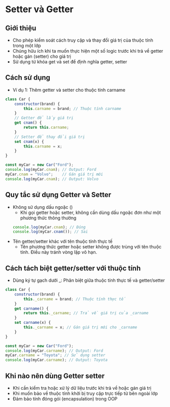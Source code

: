 # Setter và Getter
## Giới thiệu
- Cho phép kiểm soát cách truy cập và thay đổi giá trị của thuộc tính trong một lớp
- Chúng hữu ích khi ta muốn thực hiện một số logic trước khi trả về getter hoặc gán (setter) cho giá trị
- Sử dụng từ khóa get và set để định nghĩa getter, setter

## Cách sử dụng
- Ví dụ 1: Thêm getter và setter cho thuộc tính carname
```js
class Car {
    constructor(brand) {
        this.carname = brand; // Thuộc tính carname
    }
    // Getter để lấy giá trị
    get cnam() {
        return this.carname;
    }
    // Setter để thay đổi giá trị
    set cnam(x) {
        this.carname = x;
    }
}

const myCar = new Car("Ford");
console.log(myCar.cnam); // Output: Ford
myCar.cnam = "Volvo";    // Gán giá trị mới
console.log(myCar.cnam); // Output: Volvo
```

## Quy tắc sử dụng Getter và Setter
- Không sử dụng dấu ngoặc ()
    - Khi gọi getter hoặc setter, không cần dùng dấu ngoặc đơn như một phương thức thông thường
    ```js
    console.log(myCar.cnam); // Đúng
    console.log(myCar.cnam()); // Sai
    ```
- Tên getter/setter khác với tên thuộc tính thực tế
    - Tên phương thức getter hoặc setter không được trùng với tên thuộc tính. Điều này tránh vòng lặp vô hạn.

## Cách tách biệt getter/setter với thuộc tính
- Dùng ký tự gạch dưới _: Phân biệt giữa thuộc tính thực tế và getter/setter
```js
class Car {
    constructor(brand) {
        this._carname = brand; // Thuộc tính thực tế
    }
    get carname() {
        return this._carname; // Trả về giá trị của _carname
    }
    set carname(x) {
        this._carname = x; // Gán giá trị mới cho _carname
    }
}

const myCar = new Car("Ford");
console.log(myCar.carname); // Output: Ford
myCar.carname = "Toyota"; // Sử dụng setter
console.log(myCar.carname); // Output: Toyota
```

## Khi nào nên dùng Getter setter
- Khi cần kiểm tra hoặc xử lý dữ liệu trước khi trả về hoặc gán giá trị
- Khi muốn bảo về thuộc tính khởi bị truy cập trực tiếp từ bên ngoài lớp
- Đảm bảo tính đóng gói (encapsulation) trong OOP